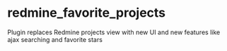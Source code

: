 # redmine_favorite_projects
Plugin replaces Redmine projects view with new UI and new features like ajax searching and favorite stars
